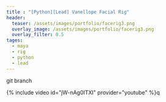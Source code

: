 ```yaml
---
title : "[Python][Lead] Vanellope Facial Rig"
header:
  teaser: /assets/images/portfolio/facerig3.png
  overlay_image: /assets/images/portfolio/facerig3.png
  overlay_filter: 0.5
tages:
  - maya
  - rig
  - python
  - lead
---
```


git branch

{% include video id="jW-nAg0ITXI" provider="youtube" %}q